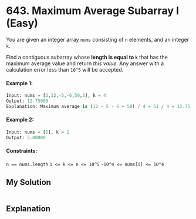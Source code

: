 # 643. Maximum Average Subarray I (Easy)

You are given an integer array `nums` consisting of `n` elements, and an integer `k`.

Find a contiguous subarray whose **length is equal to `k`** that has the maximum average value and return *this value*. Any answer with a calculation error less than `10^5` will be accepted.

#### Example 1:

```Python
Input: nums = [1,12,-5,-6,50,3], k = 4
Output: 12.75000
Explanation: Maximum average is (12 - 5 - 6 + 50) / 4 = 51 / 4 = 12.75
```

#### Example 2:

```Python
Input: nums = [5], k = 1
Output: 5.00000
```

#### Constraints:

`n == nums.length`
`1 <= k <= n <= 10^5`
`-10^4 <= nums[i] <= 10^4`

## My Solution

```Python
```

## Explanation